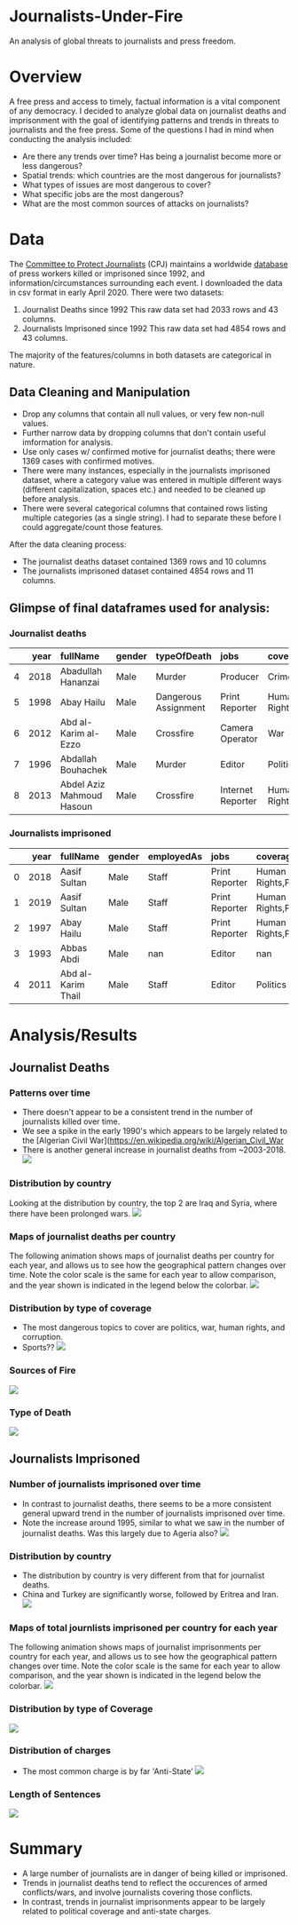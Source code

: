 # Journalists-Under-Fire
An analysis of global threats to journalists and press freedom.

# Overview

A free press and access to timely, factual information is a vital component of any democracy. I decided to analyze global data on journalist deaths and imprisonment with the goal of identifying patterns and trends in threats to journalists and the free press. Some of the questions I had in mind when conducting the analysis included:
- Are there any trends over time? Has being a journalist become more or less dangerous?
- Spatial trends: which countries are the most dangerous for journalists?
- What types of issues are most dangerous to cover?
- What specific jobs are the most dangerous?
- What are the most common sources of attacks on journalists?


# Data 

The [Committee to Protect Journalists](https://cpj.org/) (CPJ) maintains a worldwide [database](https://cpj.org/data/) of press workers killed or imprisoned since 1992, and information/circumstances surrounding each event. I downloaded the data in csv format in early April 2020. There were two datasets:

1) Journalist Deaths since 1992
This raw data set had 2033 rows and 43 columns.
2) Journalists Imprisoned since 1992
This raw data set had 4854 rows and 43 columns. 

The majority of the features/columns in both datasets are categorical in nature. 


## Data Cleaning and Manipulation

- Drop any columns that contain all null values, or very few non-null values.
- Further narrow data by dropping columns that don't contain useful imformation for analysis.
- Use only cases w/ confirmed motive for journalist deaths; there were 1369 cases with confirmed motives.
- There were many instances, especially in the journalists imprisoned dataset, where a category value was entered in multiple different ways (different capitalization, spaces etc.) and needed to be cleaned up before analysis.
- There were several categorical columns that contained rows listing multiple categories (as a single string). I had to separate these before I could aggregate/count those features. 

After the data cleaning process:
- The journalist deaths dataset contained 1369 rows and 10 columns
- The journalists imprisoned dataset contained 4854 rows and 11 columns.


## Glimpse of final dataframes used for analysis:

### Journalist deaths 
|    |   year | fullName                  | gender   | typeOfDeath          | jobs              | coverage                  | mediums        | country     | localOrForeign   | sourcesOfFire        |
|---:|-------:|:--------------------------|:---------|:---------------------|:------------------|:--------------------------|:---------------|:------------|:-----------------|:---------------------|
|  4 |   2018 | Abadullah Hananzai        | Male     | Murder               | Producer          | Crime,Politics,War        | Radio,Internet | Afghanistan | Local            | Political Group      |
|  5 |   1998 | Abay Hailu                | Male     | Dangerous Assignment | Print Reporter    | Human Rights,Politics     | Print          | Ethiopia    | Local            | Government Officials |
|  6 |   2012 | Abd al-Karim al-Ezzo      | Male     | Crossfire            | Camera Operator   | War                       | Internet       | Syria       | Local            | Military Officials   |
|  7 |   1996 | Abdallah Bouhachek        | Male     | Murder               | Editor            | Politics                  | Print          | Algeria     | Local            | nan                  |
|  8 |   2013 | Abdel Aziz Mahmoud Hasoun | Male     | Crossfire            | Internet Reporter | Human Rights,Politics,War | Internet       | Syria       | Local            | Military Officials   |

### Journalists imprisoned 
|    |   year | fullName           | gender   | employedAs   | jobs           | coverage                  | mediums   | country   | localOrForeign   | charges    | lengthOfSentence
|---:|-------:|:-------------------|:---------|:-------------|:---------------|:--------------------------|:----------|:----------|:-----------------|:-----------|:-------------------|
|  0 |   2018 | Aasif Sultan       | Male     | Staff        | Print Reporter | Human Rights,Politics,War | Print     | India     | Local            | Anti-State | Sentence pending   |
|  1 |   2019 | Aasif Sultan       | Male     | Staff        | Print Reporter | Human Rights,Politics,War | Print     | India     | Local            | Anti-State | Sentence pending   |
|  2 |   1997 | Abay Hailu         | Male     | Staff        | Print Reporter | Human Rights,Politics     | Print     | Ethiopia  | Local            | nan        | 0-5 Years          |
|  3 |   1993 | Abbas Abdi         | Male     | nan          | Editor         | nan                       | Print     | Iran      | Local            | nan        | 0-5 Years          |
|  4 |   2011 | Abd al-Karim Thail | Male     | Staff        | Editor         | Politics                  | Internet  | Yemen     | Local            | No Charge  | Not Sentenced      |



# Analysis/Results

## Journalist Deaths 

### Patterns over time
- There doesn't appear to be a consistent trend in the number of journalists killed over time. 
- We see a spike in the early 1990's which appears to be largely related to the [Algerian Civil War](https://en.wikipedia.org/wiki/Algerian_Civil_War
- There is another general increase in journalist deaths from ~2003-2018.
![](images/TotalDeathsVsYear.png)

### Distribution by country
Looking at the distribution by country, the top 2 are Iraq and Syria, where there have been prolonged wars. 
![](images/TotalDeathsByCountry.png)

### Maps of journalist deaths per country
The following animation shows maps of journalist deaths per country for each year, and allows us to see how the geographical pattern changes over time. Note the color scale is the same for each year to allow comparison, and the year shown is indicated in the legend below the colorbar. 
![](images/DeathByCountry.gif)


### Distribution by type of coverage
- The most dangerous topics to cover are politics, war, human rights, and corruption.
- Sports??
![](images/TotalDeathsByCoverage.png)

### Sources of Fire
![](images/TotalDeathsBysourcesOfFire.png)

### Type of Death
![](images/TotalDeathsByTypeOfDeath.png)



## Journalists Imprisoned


### Number of journalists imprisoned over time
- In contrast to journalist deaths, there seems to be a more consistent general upward trend in the number of journalists imprisoned over time. 
- Note the increase around 1995, similar to what we saw in the number of journalist deaths. Was this largely due to Ageria also?
![](images/N_ImprisonedByYear.png)


### Distribution by country
- The distribution by country is very different from that for journalist deaths. 
- China and Turkey are significantly worse, followed by Eritrea and Iran.
![](images/N_ImprisonedBycountry.png)


### Maps of total journlists imprisoned per country for each year
The following animation shows maps of journalist imprisonments per country for each year, and allows us to see how the geographical pattern changes over time. Note the color scale is the same for each year to allow comparison, and the year shown is indicated in the legend below the colorbar.
![](images/ImprisonedByCountry.gif)


### Distribution by type of Coverage
![](images/N_ImprisonedBycoverage.png)

### Distribution of charges
- The most common charge is by far 'Anti-State'
![](images/N_ImprisonedBycharges.png)

### Length of Sentences
![](images/N_ImprisonedBylengthOfSentence.png)


# Summary
- A large number of journalists are in danger of being killed or imprisoned.
- Trends in journalist deaths tend to reflect the occurences of armed conflicts/wars, and involve journalists covering those conflicts.
- In contrast, trends in journalist imprisonments appear to be largely related to political coverage and anti-state charges.






